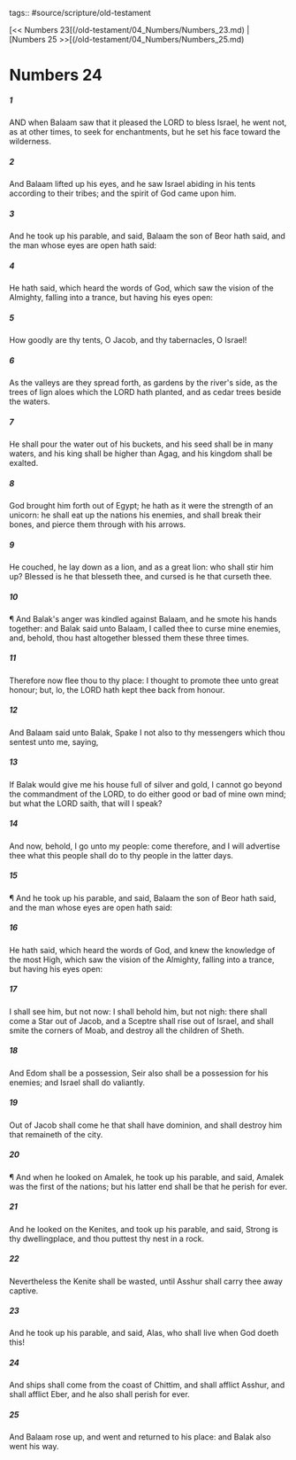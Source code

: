 tags:: #source/scripture/old-testament

[<< Numbers 23[(/old-testament/04_Numbers/Numbers_23.md) | [Numbers 25 >>[(/old-testament/04_Numbers/Numbers_25.md)

# Numbers 24

##### 1

AND when Balaam saw that it pleased the LORD to bless Israel, he went not, as at other times, to seek for enchantments, but he set his face toward the wilderness.

##### 2

And Balaam lifted up his eyes, and he saw Israel abiding in his tents according to their tribes; and the spirit of God came upon him.

##### 3

And he took up his parable, and said, Balaam the son of Beor hath said, and the man whose eyes are open hath said:

##### 4

He hath said, which heard the words of God, which saw the vision of the Almighty, falling into a trance, but having his eyes open:

##### 5

How goodly are thy tents, O Jacob, and thy tabernacles, O Israel!

##### 6

As the valleys are they spread forth, as gardens by the river's side, as the trees of lign aloes which the LORD hath planted, and as cedar trees beside the waters.

##### 7

He shall pour the water out of his buckets, and his seed shall be in many waters, and his king shall be higher than Agag, and his kingdom shall be exalted.

##### 8

God brought him forth out of Egypt; he hath as it were the strength of an unicorn: he shall eat up the nations his enemies, and shall break their bones, and pierce them through with his arrows.

##### 9

He couched, he lay down as a lion, and as a great lion: who shall stir him up? Blessed is he that blesseth thee, and cursed is he that curseth thee.

##### 10

¶ And Balak's anger was kindled against Balaam, and he smote his hands together: and Balak said unto Balaam, I called thee to curse mine enemies, and, behold, thou hast altogether blessed them these three times.

##### 11

Therefore now flee thou to thy place: I thought to promote thee unto great honour; but, lo, the LORD hath kept thee back from honour.

##### 12

And Balaam said unto Balak, Spake I not also to thy messengers which thou sentest unto me, saying,

##### 13

If Balak would give me his house full of silver and gold, I cannot go beyond the commandment of the LORD, to do either good or bad of mine own mind; but what the LORD saith, that will I speak?

##### 14

And now, behold, I go unto my people: come therefore, and I will advertise thee what this people shall do to thy people in the latter days.

##### 15

¶ And he took up his parable, and said, Balaam the son of Beor hath said, and the man whose eyes are open hath said:

##### 16

He hath said, which heard the words of God, and knew the knowledge of the most High, which saw the vision of the Almighty, falling into a trance, but having his eyes open:

##### 17

I shall see him, but not now: I shall behold him, but not nigh: there shall come a Star out of Jacob, and a Sceptre shall rise out of Israel, and shall smite the corners of Moab, and destroy all the children of Sheth.

##### 18

And Edom shall be a possession, Seir also shall be a possession for his enemies; and Israel shall do valiantly.

##### 19

Out of Jacob shall come he that shall have dominion, and shall destroy him that remaineth of the city.

##### 20

¶ And when he looked on Amalek, he took up his parable, and said, Amalek was the first of the nations; but his latter end shall be that he perish for ever.

##### 21

And he looked on the Kenites, and took up his parable, and said, Strong is thy dwellingplace, and thou puttest thy nest in a rock.

##### 22

Nevertheless the Kenite shall be wasted, until Asshur shall carry thee away captive.

##### 23

And he took up his parable, and said, Alas, who shall live when God doeth this!

##### 24

And ships shall come from the coast of Chittim, and shall afflict Asshur, and shall afflict Eber, and he also shall perish for ever.

##### 25

And Balaam rose up, and went and returned to his place: and Balak also went his way.
